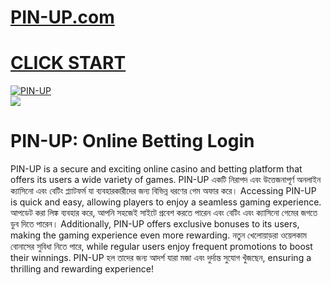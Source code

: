 # <a href="https://tinyurl.com/3kj2yj2s">PIN-UP.com</a>

# <a href="https://tinyurl.com/3kj2yj2s">CLICK START</a>

<meta charset="UTF-8">
<meta name="viewport" content="width=device-width, initial-scale=1.0">
</head>
<body>

<div style=<text-align: center;">
<a href="https://tinyurl.com/3kj2yj2s" title="PIN-UP"><img src="https://static.wixstatic.com/media/2a8103_44a9e01ec3b4451cad8859f6fe231b70~mv2.webp" title="PIN-UP" alt="PIN-UP"></a></div>
<div style=<text-align: center;">
<a href="https://tinyurl.com/3kj2yj2s">
<img src="https://www.lider-bet.com/gui/web/images/live-casino/casino_1.png" />
</a></div>

# PIN-UP: Online Betting Login

PIN-UP is a secure and exciting online casino and betting platform that offers its users a wide variety of games. PIN-UP একটি নিরাপদ এবং উত্তেজনাপূর্ণ অনলাইন ক্যাসিনো এবং বেটিং প্ল্যাটফর্ম যা ব্যবহারকারীদের জন্য বিভিন্ন ধরণের গেম অফার করে। Accessing PIN-UP is quick and easy, allowing players to enjoy a seamless gaming experience. আপডেট করা লিঙ্ক ব্যবহার করে, আপনি সহজেই সাইটে প্রবেশ করতে পারেন এবং বেটিং এবং ক্যাসিনো গেমের জগতে ডুব দিতে পারেন। Additionally, PIN-UP offers exclusive bonuses to its users, making the gaming experience even more rewarding. নতুন খেলোয়াড়রা ওয়েলকাম বোনাসের সুবিধা নিতে পারে, while regular users enjoy frequent promotions to boost their winnings. PIN-UP হল তাদের জন্য আদর্শ যারা মজা এবং দুর্দান্ত সুযোগ খুঁজছেন, ensuring a thrilling and rewarding experience!
